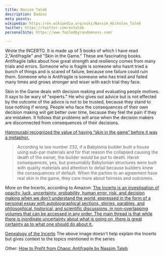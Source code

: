 ```yaml
---
title: Nassim Taleb
description: Badass
meta points:
wikipedia: https://en.wikipedia.org/wiki/Nassim_Nicholas_Taleb
twitter: https://twitter.com/nntaleb
personalSite: https://www.fooledbyrandomness.com/

---
```


Wrote the INCERTO.
It is made up of 5 books of which I have read 2,"Antifragile" and "Skin in the Game." These are fascinating books. Antifragile talks about how great strength and resiliency comes from many trials and errors. Someone who is fragile is someone who hasnt tried a bunch of things and is scared of failure, because one failure could ruin them. Someone who is Antifragile is someone who has tried and failed many times and grows stronger and wiser with each trial they face.



 Skin in the Game deals with decision making and evaluating people motives. It says to be wary of "experts." He who gives out advice but is not effected by the outcome of the advice is not to be trusted, because they stand to lose nothing if wrong. People who face the consequences of their own decision making will get better over time, because they feel the pain if they are mistaken. It follows that problems will arise when the decision makers are disconnected from consequences of their decisions. 
 
 [Hammurabi recognized the value of having “skin in the game” before it was a metaphor.](https://chiefexecutive.net/three-lessons-ceos-can-learn-king-hammurabi/#:~:text=Hammurabi%20recognized%20the%20value%20of,his%20code%20treated%20building%20construction.)

 > According to law number 232, if a Babylonia builder built a house using sub-par materials and for that reason the collapsed causing the death of the owner, the builder would be put to death. Harsh consequences, yes, but presumably Babylonian structures were built with quality materials and attention to detail because builders knew the consequences of default. When the parties to an agreement have real skin in the game, they care more about fairness and outcomes.
 



More on the Incerto, according to Amazon:
[The Incerto is an investigation of opacity, luck, uncertainty, probability, human error, risk, and decision making when we don’t understand the world, expressed in the form of a personal essay with autobiographical sections, stories, parables, and philosophical, historical, and scientific discussions, in non-overlapping volumes that can be accessed in any order. The main thread is that while there is inordinate uncertainty about what is going on, there is great certainty as to what one should do about it.](https://www.amazon.com/Incerto-Deluxe-Randomness-Procrustes-Antifragile/dp/198481981X/)



[Genealogy of the Incerto](https://www.fooledbyrandomness.com/genealogy.jpg)
The above image doesn't help explain the Incerto but gives context to the topics mentioned in the series

Other:
[How to Profit from Chaos: Antifragile by Nassim Taleb](https://www.youtube.com/watch?v=zFxsklkk4YM)

